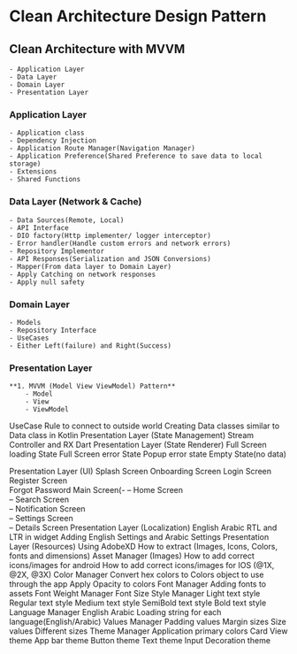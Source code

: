 # Clean Architecture Design Pattern

## Clean Architecture with MVVM
    - Application Layer
    - Data Layer
    - Domain Layer
    - Presentation Layer

### Application Layer
    - Application class
    - Dependency Injection
    - Application Route Manager(Navigation Manager)
    - Application Preference(Shared Preference to save data to local storage)
    - Extensions
    - Shared Functions
     
### Data Layer (Network & Cache)
    - Data Sources(Remote, Local)
    - API Interface
    - DIO factory(Http implementer/ logger interceptor)
    - Error handler(Handle custom errors and network errors)
    - Repository Implementor
    - API Responses(Serialization and JSON Conversions)
    - Mapper(From data layer to Domain Layer)
    - Apply Catching on network responses
    - Apply null safety 

### Domain Layer
    - Models
    - Repository Interface
    - UseCases
    - Either Left(failure) and Right(Success)

### Presentation Layer
    **1. MVVM (Model View ViewModel) Pattern**
        - Model
        - View
        - ViewModel
UseCase Rule to connect to outside world
Creating Data classes similar to Data class in Kotlin
Presentation Layer (State Management)
Stream Controller and RX Dart
Presentation Layer (State Renderer)
Full Screen loading State
Full Screen error State
Popup error state
Empty State(no data)
                   
Presentation Layer (UI)
Splash Screen
Onboarding Screen
Login Screen
Register Screen     
Forgot Password
Main Screen(-
– Home Screen             
– Search Screen    
– Notification Screen    
– Settings Screen    
– Details Screen
Presentation Layer (Localization)
English
Arabic
RTL and LTR in widget
Adding English Settings and Arabic Settings
Presentation Layer (Resources)
Using AdobeXD
How to extract (Images, Icons, Colors, fonts and dimensions)
Asset Manager (Images)
How to add correct icons/images for android
How to add correct icons/images for IOS (@1X, @2X, @3X)
Color Manager
Convert hex colors to Colors object to use through the app
Apply Opacity to colors
Font Manager
Adding fonts to assets
Font Weight Manager
Font Size
Style Manager
Light text style
Regular text style
Medium text style
SemiBold text style
Bold text style
Language Manager
English
Arabic
Loading string for each language(English/Arabic)
Values Manager
Padding values
Margin sizes
Size values
Different sizes
Theme Manager
Application primary colors
Card View theme
App bar theme
Button theme
Text theme
Input Decoration theme
